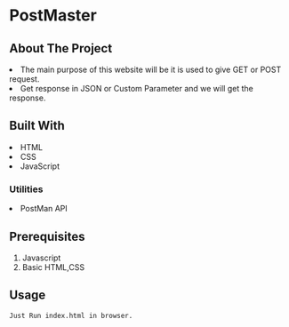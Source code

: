 # PostMaster
## About The Project
>
<li>The main purpose of this website will be it is used to give GET or POST request. </li>
<li>Get response in JSON or Custom Parameter and we will get the response.</li>

## Built With
<li>HTML</li>
<li>CSS</li>
<li>JavaScript</li>

### Utilities
<li>PostMan API</li>

## Prerequisites
1. Javascript
2. Basic HTML,CSS 

## Usage
```
Just Run index.html in browser.

```



